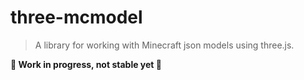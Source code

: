 # three-mcmodel

> A library for working with Minecraft json models using three.js.

**🚧 Work in progress, not stable yet 🚧**
